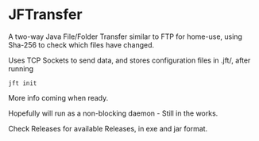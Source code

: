 # JFTransfer
A two-way Java File/Folder Transfer similar to FTP for home-use, using Sha-256 to check which files have changed.

Uses TCP Sockets to send data, and stores configuration files in .jft/, after running
```
jft init
```
More info coming when ready.

Hopefully will run as a non-blocking daemon - Still in the works.

Check Releases for available Releases, in exe and jar format.
